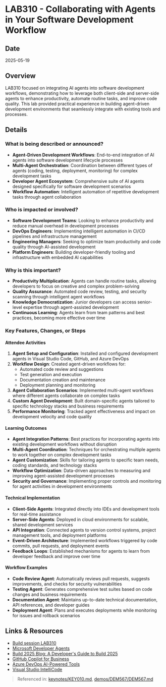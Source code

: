 # LAB310 - Collaborating with Agents in Your Software Development Workflow

## Date
2025-05-19

## Overview
LAB310 focused on integrating AI agents into software development workflows, demonstrating how to leverage both client-side and server-side agents to enhance productivity, automate routine tasks, and improve code quality. This lab provided practical experience in building agent-driven development environments that seamlessly integrate with existing tools and processes.

## Details

### What is being described or announced?
- **Agent-Driven Development Workflows**: End-to-end integration of AI agents into software development lifecycle processes
- **Multi-Agent Orchestration**: Coordination between different types of agents (coding, testing, deployment, monitoring) for complex development tasks
- **Developer Agent Ecosystem**: Comprehensive suite of AI agents designed specifically for software development scenarios
- **Workflow Automation**: Intelligent automation of repetitive development tasks through agent collaboration

### Who is impacted or involved?
- **Software Development Teams**: Looking to enhance productivity and reduce manual overhead in development processes
- **DevOps Engineers**: Implementing intelligent automation in CI/CD pipelines and infrastructure management
- **Engineering Managers**: Seeking to optimize team productivity and code quality through AI-assisted development
- **Platform Engineers**: Building developer-friendly tooling and infrastructure with embedded AI capabilities

### Why is this important?
- **Productivity Multiplication**: Agents can handle routine tasks, allowing developers to focus on creative and complex problem-solving
- **Quality Assurance**: Automated code review, testing, and security scanning through intelligent agent workflows
- **Knowledge Democratization**: Junior developers can access senior-level expertise through agent-assisted development
- **Continuous Learning**: Agents learn from team patterns and best practices, becoming more effective over time

### Key Features, Changes, or Steps

#### Attendee Activities
1. **Agent Setup and Configuration**: Installed and configured development agents in Visual Studio Code, GitHub, and Azure DevOps
2. **Workflow Design**: Created agent-driven workflows for:
   - Automated code review and suggestions
   - Test generation and execution
   - Documentation creation and maintenance
   - Deployment planning and monitoring
3. **Agent Collaboration Scenarios**: Implemented multi-agent workflows where different agents collaborate on complex tasks
4. **Custom Agent Development**: Built domain-specific agents tailored to specific technology stacks and business requirements
5. **Performance Monitoring**: Tracked agent effectiveness and impact on development velocity and code quality

#### Learning Outcomes
- **Agent Integration Patterns**: Best practices for incorporating agents into existing development workflows without disruption
- **Multi-Agent Coordination**: Techniques for orchestrating multiple agents to work together on complex development tasks
- **Agent Customization**: Skills for tailoring agents to specific team needs, coding standards, and technology stacks
- **Workflow Optimization**: Data-driven approaches to measuring and improving agent-assisted development processes
- **Security and Governance**: Implementing proper controls and monitoring for agent activities in development environments

#### Technical Implementation
- **Client-Side Agents**: Integrated directly into IDEs and development tools for real-time assistance
- **Server-Side Agents**: Deployed in cloud environments for scalable, shared development services
- **API Integration**: Connected agents to version control systems, project management tools, and deployment platforms
- **Event-Driven Architecture**: Implemented workflows triggered by code commits, pull requests, and deployment events
- **Feedback Loops**: Established mechanisms for agents to learn from developer feedback and improve over time

#### Workflow Examples
- **Code Review Agent**: Automatically reviews pull requests, suggests improvements, and checks for security vulnerabilities
- **Testing Agent**: Generates comprehensive test suites based on code changes and business requirements
- **Documentation Agent**: Maintains up-to-date technical documentation, API references, and developer guides
- **Deployment Agent**: Plans and executes deployments while monitoring for issues and rollback scenarios

## Links & Resources

- [Build session LAB310](https://build.microsoft.com/en-US/sessions/LAB310)
- [Microsoft Developer Agents](https://developer.microsoft.com/en-us/agents)
- [Build 2025 Blog: A Developer's Guide to Build 2025](https://devblogs.microsoft.com/blog/a-developers-guide-to-build-2025)
- [GitHub Copilot for Business](https://github.com/features/copilot/plans)
- [Azure DevOps AI-Powered Tools](https://azure.microsoft.com/en-us/products/devops)
- [Visual Studio IntelliCode](https://visualstudio.microsoft.com/services/intellicode/)

> Referenced in: [keynotes/KEY010.md](../keynotes/KEY010.md), [demos/DEM567/DEM567.md](../demos/DEM567/DEM567.md)
